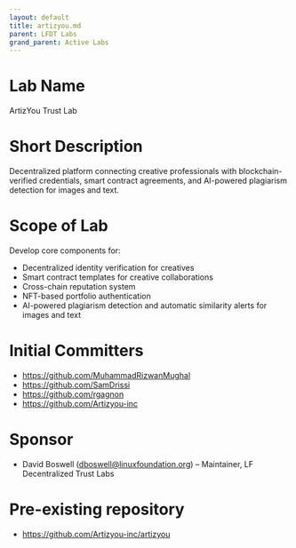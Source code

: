 ```yaml
---
layout: default
title: artizyou.md
parent: LFDT Labs
grand_parent: Active Labs
---
```

# Lab Name
ArtizYou Trust Lab


# Short Description
Decentralized platform connecting creative professionals with blockchain-verified credentials, smart contract agreements, and AI-powered plagiarism detection for images and text.


# Scope of Lab
Develop core components for:
- Decentralized identity verification for creatives
- Smart contract templates for creative collaborations
- Cross-chain reputation system
- NFT-based portfolio authentication
- AI-powered plagiarism detection and automatic similarity alerts for images and text


# Initial Committers
- https://github.com/MuhammadRizwanMughal
- https://github.com/SamDrissi
- https://github.com/rgagnon
- https://github.com/Artizyou-inc


# Sponsor
- David Boswell (dboswell@linuxfoundation.org) – Maintainer, LF Decentralized Trust Labs

# Pre-existing repository
- https://github.com/Artizyou-inc/artizyou

